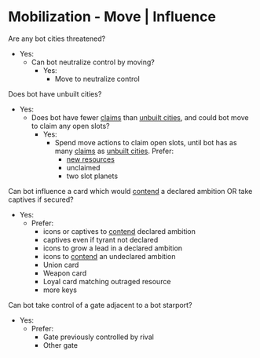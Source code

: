 # Mobilization - Move | Influence

Are any bot cities threatened?
- Yes:
	- Can bot neutralize control by moving?
		- Yes:
			- Move to neutralize control

Does bot have unbuilt cities?
- Yes:
	- Does bot have fewer <ins>claims</ins> than <ins>unbuilt cities</ins>, and could bot move to claim any open slots?
		- Yes:
			- Spend move actions to claim open slots, until bot has as many <ins>claims</ins> as <ins>unbuilt cities</ins>. Prefer:
				- <ins>new resources</ins>
				- unclaimed
				- two slot planets

Can bot influence a card which would <ins>contend</ins> a declared ambition OR take captives if secured?
- Yes:
	- Prefer:
		- icons or captives to <ins>contend</ins> declared ambition
		- captives even if tyrant not declared
		- icons to grow a lead in a declared ambition
		- icons to <ins>contend</ins> an undeclared ambition
		- Union card
		- Weapon card
		- Loyal card matching outraged resource
		- more keys

Can bot take control of a gate adjacent to a bot starport?
- Yes:
	- Prefer:
		- Gate previously controlled by rival
		- Other gate

<div class="pagebreak"> </div>
